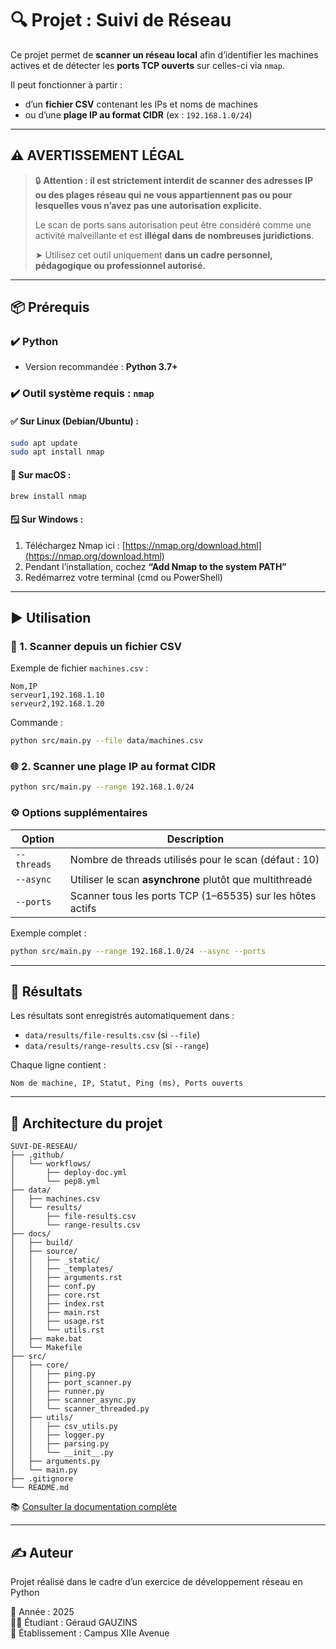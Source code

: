 # 🔍 Projet : Suivi de Réseau

Ce projet permet de **scanner un réseau local** afin d’identifier les machines actives et de détecter les **ports TCP ouverts** sur celles-ci via `nmap`.

Il peut fonctionner à partir :
- d’un **fichier CSV** contenant les IPs et noms de machines
- ou d’une **plage IP au format CIDR** (ex : `192.168.1.0/24`)

---

## ⚠️ AVERTISSEMENT LÉGAL

> 🔒 **Attention : il est strictement interdit de scanner des adresses IP ou des plages réseau qui ne vous appartiennent pas ou pour lesquelles vous n’avez pas une autorisation explicite.**
>
> Le scan de ports sans autorisation peut être considéré comme une activité malveillante et est **illégal dans de nombreuses juridictions**.
>
> ➤ Utilisez cet outil uniquement **dans un cadre personnel, pédagogique ou professionnel autorisé.**

---

## 📦 Prérequis

### ✔️ Python

- Version recommandée : **Python 3.7+**

### ✔️ Outil système requis : `nmap`

#### ✅ Sur Linux (Debian/Ubuntu) :

```bash
sudo apt update
sudo apt install nmap
```

#### 🍏 Sur macOS :

```bash
brew install nmap
```

#### 🪟 Sur Windows :

1. Téléchargez Nmap ici : [https://nmap.org/download.html](https://nmap.org/download.html)
2. Pendant l’installation, cochez **“Add Nmap to the system PATH”**
3. Redémarrez votre terminal (cmd ou PowerShell)

---

## ▶️ Utilisation

### 📁 1. Scanner depuis un fichier CSV

Exemple de fichier `machines.csv` :

```csv
Nom,IP
serveur1,192.168.1.10
serveur2,192.168.1.20
```

Commande :

```bash
python src/main.py --file data/machines.csv
```

### 🌐 2. Scanner une plage IP au format CIDR

```bash
python src/main.py --range 192.168.1.0/24
```

### ⚙️ Options supplémentaires

| Option         | Description                                                    |
|----------------|----------------------------------------------------------------|
| `--threads`    | Nombre de threads utilisés pour le scan (défaut : 10)          |
| `--async`      | Utiliser le scan **asynchrone** plutôt que multithreadé        |
| `--ports`      | Scanner tous les ports TCP (1–65535) sur les hôtes actifs      |

Exemple complet :

```bash
python src/main.py --range 192.168.1.0/24 --async --ports
```

---

## 💾 Résultats

Les résultats sont enregistrés automatiquement dans :
- `data/results/file-results.csv` (si `--file`)
- `data/results/range-results.csv` (si `--range`)

Chaque ligne contient :
```
Nom de machine, IP, Statut, Ping (ms), Ports ouverts
```

---

## 🧱 Architecture du projet

```
SUVI-DE-RESEAU/
├── .github/
│   └── workflows/
│       ├── deploy-doc.yml
│       └── pep8.yml
├── data/
│   ├── machines.csv
│   └── results/
│       ├── file-results.csv
│       └── range-results.csv
├── docs/
│   ├── build/
│   ├── source/
│   │   ├── _static/
│   │   ├── _templates/
│   │   ├── arguments.rst
│   │   ├── conf.py
│   │   ├── core.rst
│   │   ├── index.rst
│   │   ├── main.rst
│   │   ├── usage.rst
│   │   └── utils.rst
│   ├── make.bat
│   └── Makefile
├── src/
│   ├── core/
│   │   ├── ping.py
│   │   ├── port_scanner.py
│   │   ├── runner.py
│   │   ├── scanner_async.py
│   │   └── scanner_threaded.py
│   ├── utils/
│   │   ├── csv_utils.py
│   │   ├── logger.py
│   │   ├── parsing.py
│   │   └── __init__.py
│   ├── arguments.py
│   └── main.py
├── .gitignore
└── README.md
```
📚 [Consulter la documentation complète](https://winiron-15.github.io/Suivi-de-reseau/)

---

## ✍️ Auteur

Projet réalisé dans le cadre d’un exercice de développement réseau en Python  

📅 Année : 2025  
👨‍🎓 Étudiant : Géraud GAUZINS    
🏫 Établissement : Campus XIIe Avenue